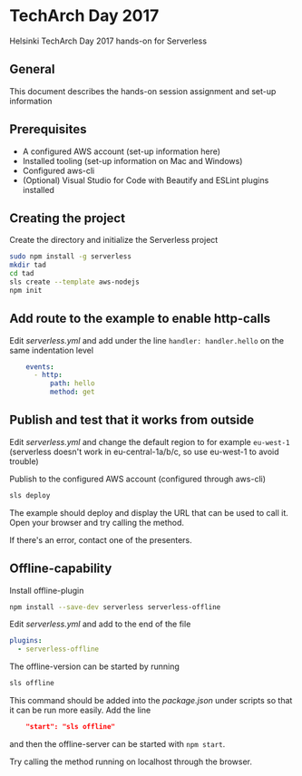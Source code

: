 # TechArch Day 2017

Helsinki TechArch Day 2017 hands-on for Serverless

## General

This document describes the hands-on session assignment and set-up information

## Prerequisites

* A configured AWS account (set-up information here)
* Installed tooling (set-up information on Mac and Windows)
* Configured aws-cli
* (Optional) Visual Studio for Code with Beautify and ESLint plugins installed

## Creating the project

Create the directory and initialize the Serverless project

```bash
sudo npm install -g serverless
mkdir tad
cd tad
sls create --template aws-nodejs
npm init
```

## Add route to the example to enable http-calls

Edit _serverless.yml_ and add under the line `handler: handler.hello` on the same indentation level

```yml
    events:
      - http:
          path: hello
          method: get
```

## Publish and test that it works from outside

Edit _serverless.yml_ and change the default region to for example `eu-west-1` (serverless doesn't work in eu-central-1a/b/c, so use eu-west-1 to avoid trouble)

Publish to the configured AWS account (configured through aws-cli)

```bash
sls deploy
```

The example should deploy and display the URL that can be used to call it. Open your browser and try calling the method.

If there's an error, contact one of the presenters.

## Offline-capability

Install offline-plugin

```bash
npm install --save-dev serverless serverless-offline
```



Edit _serverless.yml_ and add to the end of the file

```yml
plugins:
  - serverless-offline
```

The offline-version can be started by running

```bash
sls offline
```

This command should be added into the _package.json_ under scripts so that it can be run more easily. Add the line

```json
    "start": "sls offline"
```

and then the offline-server can be started with `npm start`.

Try calling the method running on localhost through the browser.
